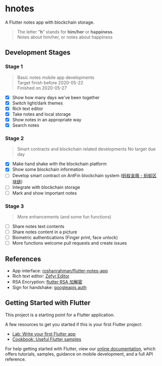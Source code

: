 # hnotes

A Flutter notes app with blockchain storage.
> The letter "**h**" stands for **him/her** or **happiness**.  
> Notes about him/her, or notes about happiness

## Development Stages

### Stage 1

> Basic notes mobile app developments  
> Target finish before 2020-05-22  
> Finished on 2020-05-27

- [x] Show how many days we've been together
- [x] Switch light/dark themes
- [x] Rich text editor
- [x] Take notes and local storage
- [x] Show notes in an appropriate way
- [x] Search notes

### Stage 2

> Smart contracts and blockchain related developments
> No target due day

- [x] Make hand shake with the blockchain platform  
- [x] Show some blockchain information  
- [ ] Develop smart contract on AntFin blockchain system ([蚂蚁金服 - 蚂蚁区块链](https://tech.antfin.com/blockchain))  
- [ ] Integrate with blockchain storage  
- [ ] Mark and show important notes  

### Stage 3

> More enhancements (and some fun functions)

- [ ]  Share notes text contents
- [ ]  Share notes content in a picture
- [ ]  Biometric authentications (Finger print, face unlock)
- [ ]  More functions welcome pull requests and create issues

## References

* App interface: [roshanrahman/flutter-notes-app](https://github.com/roshanrahman/flutter-notes-app)
* Rich text editor: [Zefyr Editor](https://zefyr-editor.gitbook.io/docs/quick-start)
* RSA Encryption: [flutter RSA 加解密](https://blog.csdn.net/rznice/article/details/104486712)
* Sign for handshake: [googleapis auth](https://github.com/dart-lang/googleapis_auth)

## Getting Started with Flutter

This project is a starting point for a Flutter application.

A few resources to get you started if this is your first Flutter project:

- [Lab: Write your first Flutter app](https://flutter.dev/docs/get-started/codelab)
- [Cookbook: Useful Flutter samples](https://flutter.dev/docs/cookbook)

For help getting started with Flutter, view our
[online documentation](https://flutter.dev/docs), which offers tutorials,
samples, guidance on mobile development, and a full API reference.
